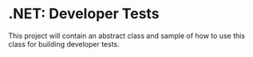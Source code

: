 # .NET: Developer Tests
This project will contain an abstract class and sample of how to use this class for building developer tests.
